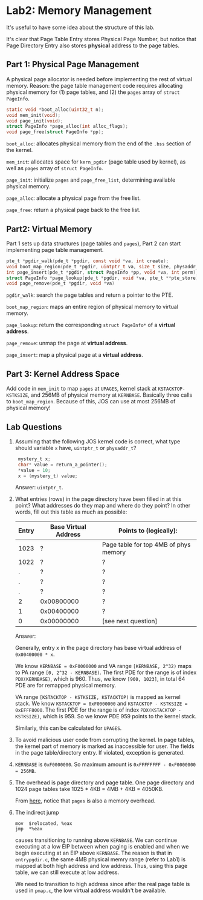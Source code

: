 # Lab2: Memory Management

It's useful to have some idea about the structure of this lab. 

It's clear that Page Table Entry stores Physical Page Number, but notice that Page Directory Entry also stores **physical** address to the page tables.

## Part 1: Physical Page Management

A physical page allocator is needed before implementing the rest of virtual memory. Reason: the page table management code requires allocating physical memory for (1) page tables, and (2) the `pages` array of `struct PageInfo`. 

```c
static void *boot_alloc(uint32_t n);
void mem_init(void);
void page_init(void);
struct PageInfo *page_alloc(int alloc_flags);
void page_free(struct PageInfo *pp);
```

`boot_alloc`: allocates physical memory from the end of the `.bss` section of the kernel. 

`mem_init`: allocates space for `kern_pgdir` (page table used by kernel), as well as `pages` array of `struct PageInfo`.

`page_init`: initialize `pages` and `page_free_list`, determining available physical memory.

`page_alloc`: allocate a physical page from the free list.

`page_free`: return a physical page back to the free list.



## Part2: Virtual Memory

Part 1 sets up data structures (page tables and `pages`), Part 2 can start implementing page table management. 

```c
pte_t *pgdir_walk(pde_t *pgdir, const void *va, int create);
void boot_map_region(pde_t *pgdir, uintptr_t va, size_t size, physaddr_t pa, int perm);
int page_insert(pde_t *pgdir, struct PageInfo *pp, void *va, int perm);
struct PageInfo *page_lookup(pde_t *pgdir, void *va, pte_t **pte_store);
void page_remove(pde_t *pgdir, void *va)
```

`pgdir_walk`: search the page tables and return a pointer to the PTE.

`boot_map_region`: maps an entire region of physical memory to virtual memory. 

`page_lookup`: return the corresponding `struct PageInfo*` of a **virtual address**.

`page_remove`: unmap the page at **virtual address**. 

`page_insert`: map a physical page at a **virtual address**. 



## Part 3: Kernel Address Space

Add code in `mem_init` to map `pages` at `UPAGES`, kernel stack at `KSTACKTOP-KSTKSIZE`, and 256MB of physical memory at `KERNBASE`. Basically three calls to `boot_map_region`. Because of this, JOS can use at most 256MB of physical memory!



## Lab Questions

1. Assuming that the following JOS kernel code is correct, what type should variable `x` have, `uintptr_t` or `physaddr_t`?

   ```c
   	mystery_t x;
   	char* value = return_a_pointer();
   	*value = 10;
   	x = (mystery_t) value;
   ```

   Answer: `uintptr_t`.

2. What entries (rows) in the page directory have been filled in at this point? What addresses do they map and where do they point? In other words, fill out this table as much as possible:

   | Entry | Base Virtual Address | Points to (logically):                |
   | ----- | -------------------- | ------------------------------------- |
   | 1023  | ?                    | Page table for top 4MB of phys memory |
   | 1022  | ?                    | ?                                     |
   | .     | ?                    | ?                                     |
   | .     | ?                    | ?                                     |
   | .     | ?                    | ?                                     |
   | 2     | 0x00800000           | ?                                     |
   | 1     | 0x00400000           | ?                                     |
   | 0     | 0x00000000           | [see next question]                   |

   Answer:

   Generally, entry x in the page directory has base virtual address of `0x00400000 * x`. 

   We know `KERNBASE = 0xF0000000` and VA range `[KERNBASE, 2^32)` maps to PA range `[0, 2^32 - KERNBASE)`. The first PDE for the range is of index `PDX(KERNBASE)`, which is 960. Thus, we know `[960, 1023]`, in total 64 PDE are for remapped physical memory.

   VA range `[KSTACKTOP - KSTKSIZE, KSTACKTOP)` is mapped as kernel stack. We know `KSTACKTOP = 0xF0000000` and `KSTACKTOP - KSTKSIZE = 0xEFFF8000`. The first PDE for the range is of index `PDX(KSTACKTOP - KSTKSIZE)`, which is 959. So we know PDE 959 points to the kernel stack. 

   Similarly, this can be calculated for `UPAGES`. 

3. To avoid malicious user code from corrupting the kernel. In page tables, the kernel part of memory is marked as inaccessible for user. The fields in the page table/directory entry. If violated, exception is generated. 

4. `KERNBASE` is `0xF0000000`. So maximum amount is `0xFFFFFFFF - 0xF0000000 = 256MB`.

5. The overhead is page directory and page table. One page directory and 1024 page tables take 1025 * 4KB = 4MB + 4KB = 4050KB.

   From [here](https://zhuanlan.zhihu.com/p/41871340), notice that `pages` is also a memory overhead.

6. The indirect jump

   ```assembly
   mov	$relocated, %eax
   jmp	*%eax
   ```

   causes transitioning to running above `KERNBASE`. We can continue executing at a low EIP between when paging is enabled and when we begin executing at an EIP above `KERNBASE`. The reason is that in `entrypgdir.c`, the same 4MB physical memry range (refer to Lab1) is mapped at both high address and low address. Thus, using this page table, we can still execute at low address. 

   We need to transition to high address since after the real page table is used in `pmap.c`, the low virtual address wouldn't be available.

